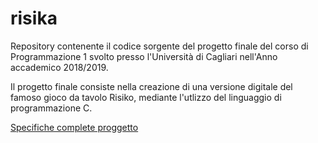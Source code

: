 # risika
Repository contenente il codice sorgente del progetto finale del corso di Programmazione 1 svolto presso l'Università di Cagliari nell'Anno accademico 2018/2019.

Il progetto finale consiste nella creazione di una versione digitale del famoso gioco da tavolo Risiko, mediante l'utlizzo del linguaggio di programmazione C.

[Specifiche complete proggetto](https://github.com/Matoxxi/risika/blob/Completo/RisiKa%20V1.1.pdf)

